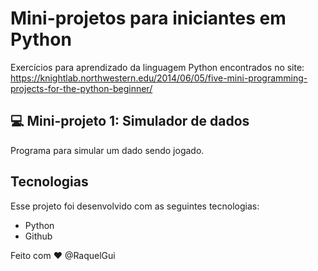 # Mini-projetos para iniciantes em Python 

Exercícios para aprendizado da linguagem Python encontrados no site: 
https://knightlab.northwestern.edu/2014/06/05/five-mini-programming-projects-for-the-python-beginner/


## 💻 Mini-projeto 1: Simulador de dados
Programa para simular um dado sendo jogado. 


## Tecnologias

Esse projeto foi desenvolvido com as seguintes tecnologias:

- Python
- Github


Feito com ♥ @RaquelGui
